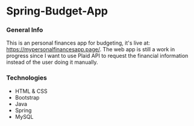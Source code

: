 # Spring-Budget-App

### General Info
This is an personal finances app for budgeting, it's live at: https://mypersonalfinancesapp.page/. The web app is still a work in progress since I want to use Plaid API to request the financial information instead of the user doing it manually.

### Technologies
- HTML & CSS
- Bootstrap
- Java
- Spring
- MySQL
